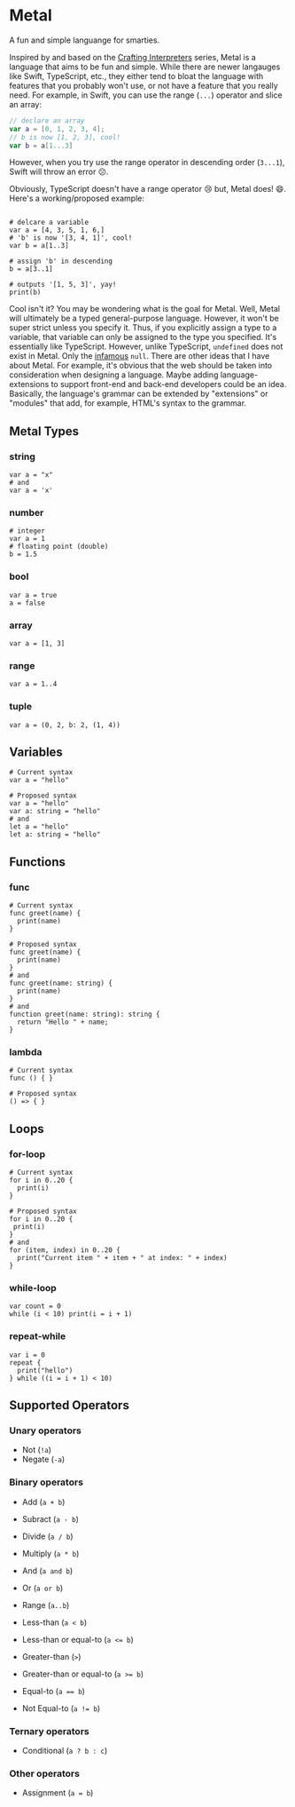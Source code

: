 # Metal
A fun and simple languange for smarties.

Inspired by and based on the [Crafting Interpreters](http://www.craftinginterpreters.com/) series, Metal is a language that aims to be fun and simple. While there are newer langauges like Swift, TypeScript, etc., they either tend to bloat the language with features that you probably won't use, or not have a feature that you really need. For example, in Swift, you can use the range (`...`) operator and slice an array:

```swift
// declare an array
var a = [0, 1, 2, 3, 4];
// b is now [1, 2, 3], cool!
var b = a[1...3]
```
However, when you try use the range operator in descending order (`3...1`), Swift will throw an error :confused:. 

Obviously, TypeScript doesn't have a range operator :cry: but, Metal does! :smile:. Here's a working/proposed example:

```metalupa

# delcare a variable
var a = [4, 3, 5, 1, 6,]
# 'b' is now '[3, 4, 1]', cool!
var b = a[1..3]

# assign 'b' in descending
b = a[3..1]

# outputs '[1, 5, 3]', yay!
print(b)

```

Cool isn't it? You may be wondering what is the goal for Metal. Well, Metal will ultimately be a typed general-purpose language. However, it won't be super strict unless you specify it. Thus, if you explicitly assign a type to a variable, that variable can only be assigned to the type you specified. It's essentially like TypeScript. However, unlike TypeScript, `undefined` does not exist in Metal. Only the [infamous](https://en.wikipedia.org/wiki/Null_pointer#History) `null`. There are other ideas that I have about Metal. For example, it's obvious that the web should be taken into consideration when designing a language. Maybe adding language-extensions to support front-end and back-end developers could be an idea. Basically, the language's grammar can be extended by "extensions" or "modules" that add, for example, HTML's syntax to the grammar.

## Metal Types

### string
```metalupa
var a = "x"
# and
var a = 'x'
```

### number
```metalupa
# integer
var a = 1
# floating point (double)
b = 1.5
```

### bool
```metalupa
var a = true
a = false
```

### array
```metalupa
var a = [1, 3]
```
### range
```metalupa
var a = 1..4
```
### tuple
```metalupa
var a = (0, 2, b: 2, (1, 4))
```

## Variables
```metalupa
# Current syntax
var a = "hello"

# Proposed syntax
var a = "hello"
var a: string = "hello"
# and
let a = "hello"
let a: string = "hello"
```

## Functions

### func
```metalupa
# Current syntax
func greet(name) {
  print(name)
}

# Proposed syntax
func greet(name) {
  print(name)
}
# and
func greet(name: string) {
  print(name)
}
# and
function greet(name: string): string {
  return "Hello " + name;
}
```

### lambda
```metalupa
# Current syntax
func () { }

# Proposed syntax
() => { }
```


## Loops

### for-loop
```metalupa
# Current syntax
for i in 0..20 {
  print(i)
}

# Proposed syntax
for i in 0..20 {
 print(i)
}
# and
for (item, index) in 0..20 {
  print("Current item " + item + " at index: " + index)
}
```
### while-loop
```metalupa
var count = 0
while (i < 10) print(i = i + 1)
```
### repeat-while
```metalupa
var i = 0
repeat { 
  print("hello")
} while ((i = i + 1) < 10)
```

## Supported Operators

### Unary operators

* Not (`!a`)
* Negate (`-a`)

### Binary operators

* Add (`a + b`)
* Subract (`a - b`)
* Divide (`a / b`)
* Multiply (`a * b`)

* And (`a and b`)
* Or (`a or b`)

* Range (`a..b`)

* Less-than (`a < b`)
* Less-than or equal-to (`a <= b`)
* Greater-than (`>`)
* Greater-than or equal-to (`a >= b`)
* Equal-to (`a == b`)
* Not Equal-to (`a != b`)

### Ternary operators

* Conditional (`a ? b : c`)

### Other operators

* Assignment (`a = b`)
